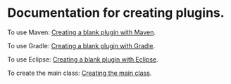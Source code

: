 # Documentation for creating plugins.

To use Maven: [Creating a blank plugin with Maven](Creating%20a%20blank%20plugin%20with%20Maven.md).

To use Gradle: [Creating a blank plugin with Gradle](Creating%20a%20blank%20plugin%20with%20Gradle.md).

To use Eclipse: [Creating a blank plugin with Eclipse](Creating%20a%20blank%20plugin%20with%2Eclipse.md).

To create the main class: [Creating the main class](Creating%20the%20main%20class.md).
